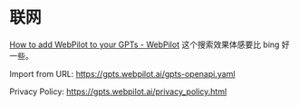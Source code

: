 # 联网
[How to add WebPilot to your GPTs - WebPilot](https://www.webpilot.ai/2023/11/09/how-to-add-webpilot-to-your-gpts/)
这个搜索效果体感要比 bing 好一些。

Import from URL: https://gpts.webpilot.ai/gpts-openapi.yaml

Privacy Policy: https://gpts.webpilot.ai/privacy_policy.html


